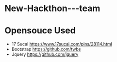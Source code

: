 # New-Hackthon---team
# Opensouce Used
+ 17 Sucai https://www.17sucai.com/pins/28114.html
+ Bootstrap https://github.com/twbs
+ Jquery https://github.com/jquery
